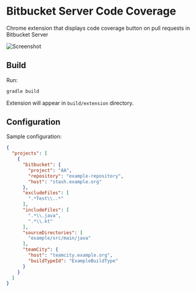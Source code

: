 # Bitbucket Server Code Coverage
Chrome extension that displays code coverage button on pull requests in Bitbucket Server

![Screenshot](http://i.imgur.com/Z77LWD6.png)

## Build

Run:

```bash
gradle build
```

Extension will appear in `build/extension` directory.

## Configuration

Sample configuration:

```json
{
  "projects": [
    {
      "bitbucket": {
        "project": "AA",
        "repository": "example-repository",
        "host": "stash.example.org"
      },
      "excludeFiles": [
        ".*Test\\..*"
      ],
      "includeFiles": [
        ".*\\.java",
        ".*\\.kt"
      ],
      "sourceDirectories": [
        "example/src/main/java"
      ],
      "teamCity": {
        "host": "teamcity.example.org",
        "buildTypeId": "ExampleBuildType"
      }
    }
  ]
}
```